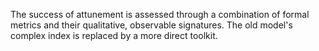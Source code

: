 The success of attunement is assessed through a combination of formal metrics and their qualitative, observable signatures. The old model's complex index is replaced by a more direct toolkit.